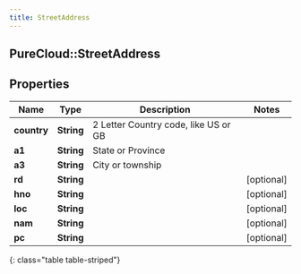 ```yaml
---
title: StreetAddress
---
```

## PureCloud::StreetAddress

## Properties

|Name | Type | Description | Notes|
|------------ | ------------- | ------------- | -------------|
| **country** | **String** | 2 Letter Country code, like US or GB | |
| **a1** | **String** | State or Province | |
| **a3** | **String** | City or township | |
| **rd** | **String** |  | [optional] |
| **hno** | **String** |  | [optional] |
| **loc** | **String** |  | [optional] |
| **nam** | **String** |  | [optional] |
| **pc** | **String** |  | [optional] |
{: class="table table-striped"}


